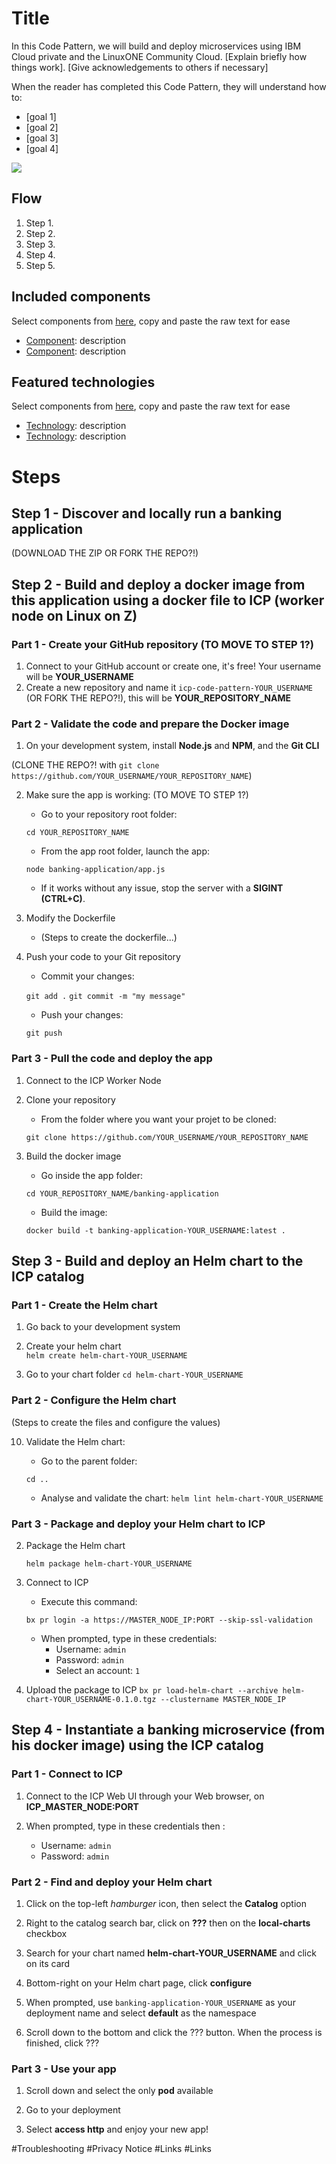 # Title

In this Code Pattern, we will build and deploy microservices using IBM Cloud private and the LinuxONE Community Cloud. [Explain briefly how things work]. [Give acknowledgements to others if necessary]

When the reader has completed this Code Pattern, they will understand how to:

* [goal 1]
* [goal 2]
* [goal 3]
* [goal 4]

<!--Remember to dump an image in this path-->
![](doc/source/images/architecture.png)

## Flow
<!--Add new flow steps based on the architecture diagram-->
1. Step 1.
2. Step 2.
3. Step 3.
4. Step 4.
5. Step 5.

<!--Update this section-->
## Included components
Select components from [here](https://github.ibm.com/developer-journeys/journey-docs/tree/master/_content/dev#components), copy and paste the raw text for ease
* [Component](link): description
* [Component](link): description

<!--Update this section-->
## Featured technologies
Select components from [here](https://github.ibm.com/developer-journeys/journey-docs/tree/master/_content/dev#technologies), copy and paste the raw text for ease
* [Technology](link): description
* [Technology](link): description

# Steps

## Step 1 - Discover and locally run a banking application
(DOWNLOAD THE ZIP OR FORK THE REPO?!)

## Step 2 - Build and deploy a docker image from this application using a docker file to ICP (worker node on Linux on Z)

### Part 1 - Create your GitHub repository (TO MOVE TO STEP 1?)
1. Connect to your GitHub account or create one, it's free! Your username will be **YOUR_USERNAME**
2. Create a new repository and name it `icp-code-pattern-YOUR_USERNAME` (OR FORK THE REPO?!), this will be **YOUR_REPOSITORY_NAME**

### Part 2  - Validate the code and prepare the Docker image
1. On your development system, install **Node.js** and **NPM**, and the **Git CLI**

(CLONE THE REPO?! with `git clone https://github.com/YOUR_USERNAME/YOUR_REPOSITORY_NAME`)

2. Make sure the app is working: (TO MOVE TO STEP 1?)
    - Go to your repository root folder:

    `cd YOUR_REPOSITORY_NAME`

    - From the app root folder, launch the app:

    `node banking-application/app.js`
    
    - If it works without any issue, stop the server with a **SIGINT (CTRL+C)**.

3. Modify the Dockerfile
    - (Steps to create the dockerfile...)

4. Push your code to your Git repository
    - Commit your changes:

    `git add .`
    `git commit -m "my message"`
    
    - Push your changes:

    `git push`

### Part 3 - Pull the code and deploy the app
1. Connect to the ICP Worker Node

2. Clone your repository
    - From the folder where you want your projet to be cloned:
    
    `git clone https://github.com/YOUR_USERNAME/YOUR_REPOSITORY_NAME`

3. Build the docker image
    - Go inside the app folder:
    
    `cd YOUR_REPOSITORY_NAME/banking-application`
    
    - Build the image:
    
    `docker build -t banking-application-YOUR_USERNAME:latest .`

## Step 3 - Build and deploy an Helm chart to the ICP catalog

### Part 1 - Create the Helm chart
1. Go back to your development system

2. Create your helm chart   
    `helm create helm-chart-YOUR_USERNAME`

3. Go to your chart folder
    `cd helm-chart-YOUR_USERNAME`

### Part 2 - Configure the Helm chart
(Steps to create the files and configure the values)

10. Validate the Helm chart:
    - Go to the parent folder:
    
    `cd ..`

    - Analyse and validate the chart:
    `helm lint helm-chart-YOUR_USERNAME`

### Part 3 - Package and deploy your Helm chart to ICP
2. Package the Helm chart
    
    `helm package helm-chart-YOUR_USERNAME`

3. Connect to ICP
    - Execute this command:

    `bx pr login -a https://MASTER_NODE_IP:PORT --skip-ssl-validation`
    
    - When prompted, type in these credentials:
        - Username: `admin`
        - Password: `admin`
        - Select an account: `1`
 
4. Upload the package to ICP
    `bx pr load-helm-chart --archive helm-chart-YOUR_USERNAME-0.1.0.tgz --clustername MASTER_NODE_IP`

## Step 4 - Instantiate a banking microservice (from his docker image) using the ICP catalog

### Part 1 - Connect to ICP
1. Connect to the ICP Web UI through your Web browser, on **ICP_MASTER_NODE:PORT**

2. When prompted, type in these credentials then :
    - Username: `admin`
    - Password: `admin`

### Part 2 - Find and deploy your Helm chart
1. Click on the top-left *hamburger* icon, then select the **Catalog** option

2. Right to the catalog search bar, click on **???** then on the **local-charts** checkbox

3. Search for your chart named **helm-chart-YOUR_USERNAME** and click on its card

4. Bottom-right on your Helm chart page, click **configure**

5. When prompted, use `banking-application-YOUR_USERNAME` as your deployment name and select **default** as the namespace

6. Scroll down to the bottom and click the ??? button. When the process is finished, click ???

### Part 3 - Use your app
1. Scroll down and select the only **pod** available 

2. Go to your deployment

3. Select **access http** and enjoy your new app!


#Troubleshooting
#Privacy Notice
#Links
#Links
